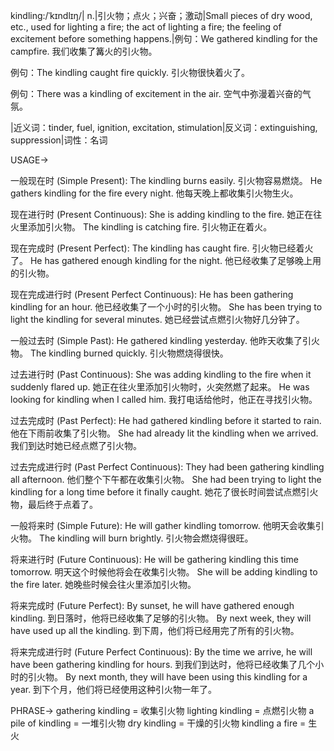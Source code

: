 kindling:/ˈkɪndlɪŋ/| n.|引火物；点火；兴奋；激动|Small pieces of dry wood, etc., used for lighting a fire; the act of lighting a fire; the feeling of excitement before something happens.|例句：We gathered kindling for the campfire. 我们收集了篝火的引火物。

例句：The kindling caught fire quickly. 引火物很快着火了。

例句：There was a kindling of excitement in the air. 空气中弥漫着兴奋的气氛。

|近义词：tinder, fuel, ignition, excitation, stimulation|反义词：extinguishing, suppression|词性：名词

USAGE->

一般现在时 (Simple Present):
The kindling burns easily. 引火物容易燃烧。
He gathers kindling for the fire every night. 他每天晚上都收集引火物生火。

现在进行时 (Present Continuous):
She is adding kindling to the fire. 她正在往火里添加引火物。
The kindling is catching fire. 引火物正在着火。

现在完成时 (Present Perfect):
The kindling has caught fire. 引火物已经着火了。
He has gathered enough kindling for the night. 他已经收集了足够晚上用的引火物。

现在完成进行时 (Present Perfect Continuous):
He has been gathering kindling for an hour. 他已经收集了一个小时的引火物。
She has been trying to light the kindling for several minutes. 她已经尝试点燃引火物好几分钟了。

一般过去时 (Simple Past):
He gathered kindling yesterday. 他昨天收集了引火物。
The kindling burned quickly. 引火物燃烧得很快。

过去进行时 (Past Continuous):
She was adding kindling to the fire when it suddenly flared up. 她正在往火里添加引火物时，火突然燃了起来。
He was looking for kindling when I called him. 我打电话给他时，他正在寻找引火物。

过去完成时 (Past Perfect):
He had gathered kindling before it started to rain. 他在下雨前收集了引火物。
She had already lit the kindling when we arrived. 我们到达时她已经点燃了引火物。

过去完成进行时 (Past Perfect Continuous):
They had been gathering kindling all afternoon. 他们整个下午都在收集引火物。
She had been trying to light the kindling for a long time before it finally caught. 她花了很长时间尝试点燃引火物，最后终于点着了。

一般将来时 (Simple Future):
He will gather kindling tomorrow. 他明天会收集引火物。
The kindling will burn brightly. 引火物会燃烧得很旺。

将来进行时 (Future Continuous):
He will be gathering kindling this time tomorrow. 明天这个时候他将会在收集引火物。
She will be adding kindling to the fire later. 她晚些时候会往火里添加引火物。


将来完成时 (Future Perfect):
By sunset, he will have gathered enough kindling. 到日落时，他将已经收集了足够的引火物。
By next week, they will have used up all the kindling. 到下周，他们将已经用完了所有的引火物。

将来完成进行时 (Future Perfect Continuous):
By the time we arrive, he will have been gathering kindling for hours. 到我们到达时，他将已经收集了几个小时的引火物。
By next month, they will have been using this kindling for a year. 到下个月，他们将已经使用这种引火物一年了。



PHRASE->
gathering kindling = 收集引火物
lighting kindling = 点燃引火物
a pile of kindling = 一堆引火物
dry kindling = 干燥的引火物
kindling a fire = 生火
